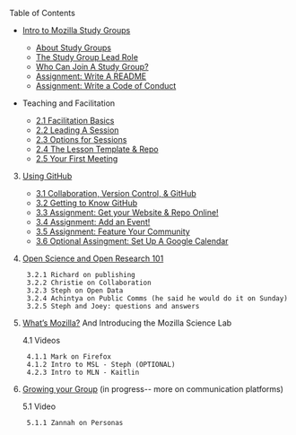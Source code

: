 Table of Contents

* [Intro to Mozilla Study Groups](1-intro.md) 
    * [About Study Groups](1.1-intro-to-groups.md)
    * [The Study Group Lead Role](1.2-lead-role.md)
    * [Who Can Join A Study Group?](1.3-who-can-join.md)
    * [Assignment: Write A README](1.4-write-a-readme.md)
    * [Assignment: Write a Code of Conduct](1.5-write-a-coc.md)

* Teaching and Facilitation
    * [2.1 Facilitation Basics](2.1-facilitation-basics.md)
    * [2.2 Leading A Session](2.2-leading-session.md)
    * [2.3 Options for Sessions](2.3-options-sessions.md)
    * [2.4 The Lesson Template & Repo](2.4-template-repo.md)
    * [2.5 Your First Meeting](2.5-first-meeting.md)
    
3. [Using GitHub](3-using-github.md) 
    * [3.1 Collaboration, Version Control, & GitHub](3.1-collab-vers-github.md)
    * [3.2 Getting to Know GitHub]()
    * [3.3 Assignment: Get your Website & Repo Online!]()
    * [3.4 Assignment: Add an Event!]()
    * [3.5 Assignment: Feature Your Community]() 
    * [3.6 Optional Assingment: Set Up A Google Calendar]()
    
4. [Open Science and Open Research 101](4-open-research101.md)


		3.2.1 Richard on publishing
		3.2.2 Christie on Collaboration
		3.2.3 Steph on Open Data
		3.2.4 Achintya on Public Comms (he said he would do it on Sunday)
		3.2.5 Steph and Joey: questions and answers
5. [What’s Mozilla?](https://docs.google.com/document/d/1eEfoHV77P_Isju8a7B8V6vupvFGT2CMZF5WZnu3AKyY/edit?usp=sharing) And Introducing the Mozilla Science Lab 

	4.1 Videos

		4.1.1 Mark on Firefox
		4.1.2 Intro to MSL - Steph (OPTIONAL)
		4.2.3 Intro to MLN - Kaitlin
6. [Growing your Group](https://docs.google.com/document/d/1_nyVogOC9XqhnRXZtDgDSoS_qfdDoeLwnhdc7t9xD1k/edit#) (in progress-- more on communication platforms)

	5.1 Video

		5.1.1 Zannah on Personas
